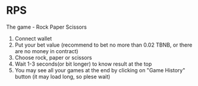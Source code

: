 # RPS
The game - Rock Paper Scissors
1. Connect wallet
2. Put your bet value (recommend to bet no more than 0.02 TBNB, or there are no money in contract)
3. Choose rock, paper or scissors
4. Wait 1-3 seconds(or bit longer) to know result at the top
5. You may see all your games at the end by clicking on "Game History" button 
(it may load long, so plese wait)
